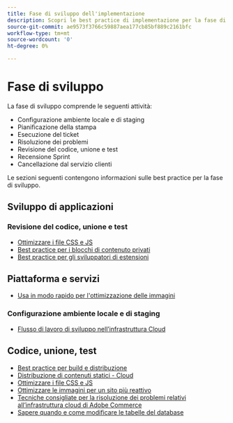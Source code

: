 ```yaml
---
title: Fase di sviluppo dell'implementazione
description: Scopri le best practice di implementazione per la fase di sviluppo dei progetti Adobe Commerce.
source-git-commit: ae9573f3766c59887aea177cb85bf889c2161bfc
workflow-type: tm+mt
source-wordcount: '0'
ht-degree: 0%

---
```



# Fase di sviluppo

La fase di sviluppo comprende le seguenti attività:

- Configurazione ambiente locale e di staging
- Pianificazione della stampa
- Esecuzione del ticket
- Risoluzione dei problemi
- Revisione del codice, unione e test
- Recensione Sprint
- Cancellazione dal servizio clienti

Le sezioni seguenti contengono informazioni sulle best practice per la fase di sviluppo.

## Sviluppo di applicazioni

### Revisione del codice, unione e test

<!--Assets not yet integrated
- Guidelines and standards
  - [Development best practices](https://wiki.corp.adobe.com/x/nT4ykw)
  - [Code Review](https://wiki.corp.adobe.com/x/qT4ykw)
  - [Debugging Magento 2](https://wiki.corp.adobe.com/x/nz4ykw) (wiki)
-->
- [Ottimizzare i file CSS e JS](optimize-css-js-files.md)
- [Best practice per i blocchi di contenuto privati](private-content-block-configuration.md)
- [Best practice per gli sviluppatori di estensioni](https://developer.adobe.com/commerce/php/best-practices/)

<!--Assets not yet integrated

  - [Best practices for theme development](https://wiki.corp.adobe.com/pages/viewpage.action?spaceKey=MAGPS&title=Best+Practices+for+Theme+Development)
  - [Module basis](https://wiki.corp.adobe.com/x/kz4ykw) (wiki) — Develop custom modules
  - [Exception Handling](https://wiki.corp.adobe.com/x/nz4ykw)
  - [Custom code copyrights](https://wiki.corp.adobe.com/x/lj4ykw)
- Source control and package management - wiki articles
  - [Code management - Git vs. Composer](https://wiki.corp.adobe.com/x/pz4ykw)
  - [Git branching strategy](https://wiki.corp.adobe.com/display/MAGPS/Git+Branching+Strategy)
  - [Composer development](https://wiki.corp.adobe.com/x/mD4ykw)
  - [Composer patching](https://wiki.corp.adobe.com/x/mj4ykw)
  - [Composer project structure](https://wiki.corp.adobe.com/x/mT4ykw)
  - [Composer tips and tricks](https://wiki.corp.adobe.com/x/lz4ykw)
-->

## Piattaforma e servizi

- [Usa in modo rapido per l&#39;ottimizzazione delle immagini](image-optimization.md)

### Configurazione ambiente locale e di staging

- [Flusso di lavoro di sviluppo nell’infrastruttura Cloud](https://experienceleague.adobe.com/docs/commerce-cloud-service/user-guide/architecture/pro-develop-deploy-workflow.html)

## Codice, unione, test

- [Best practice per build e distribuzione](https://experienceleague.adobe.com/docs/commerce-cloud-service/user-guide/develop/deploy/best-practices.html)
- [Distribuzione di contenuti statici - Cloud](static-content-deployment.md)
- [Ottimizzare i file CSS e JS](optimize-css-js-files.md)
- [Ottimizzare le immagini per un sito più reattivo](image-optimization.md)
- [Tecniche consigliate per la risoluzione dei problemi relativi all’infrastruttura cloud di Adobe Commerce](troubleshooting.md)
- [Sapere quando e come modificare le tabelle del database](modifying-core-and-third-party-tables.md)

